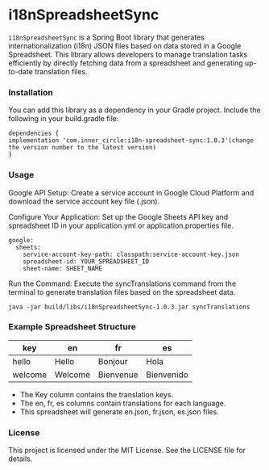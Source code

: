 # i18nSpreadsheetSync
`i18nSpreadsheetSync` is a Spring Boot library that generates internationalization (i18n) JSON files based on data stored in a Google Spreadsheet. This library allows developers to manage translation tasks efficiently by directly fetching data from a spreadsheet and generating up-to-date translation files.

### Installation
You can add this library as a dependency in your Gradle project. Include the following in your build.gradle file:
```
dependencies {
implementation 'com.inner_circle:i18n-spreadsheet-sync:1.0.3'(change the version number to the latest version)
}
```

### Usage
Google API Setup:
Create a service account in Google Cloud Platform and download the service account key file (.json).

Configure Your Application:
Set up the Google Sheets API key and spreadsheet ID in your application.yml or application.properties file.
```
google:
  sheets:
    service-account-key-path: classpath:service-account-key.json
    spreadsheet-id: YOUR_SPREADSHEET_ID
    sheet-name: SHEET_NAME
```
Run the Command:
Execute the syncTranslations command from the terminal to generate translation files based on the spreadsheet data.
```
java -jar build/libs/i18nSpreadsheetSync-1.0.3.jar syncTranslations
```

### Example Spreadsheet Structure
| key | en | fr | es |
| --- | -- | -- | -- |
| hello | Hello | Bonjour | Hola |
| welcome | Welcome | Bienvenue | Bienvenido |
- The Key column contains the translation keys.
- The en, fr, es columns contain translations for each language.
- This spreadsheet will generate en.json, fr.json, es.json files.

### License
This project is licensed under the MIT License. See the LICENSE file for details.

